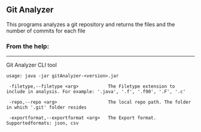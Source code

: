 ## Git Analyzer

This programs analyzes a git repository and returns the files and the number of commits for each file

### From the help:
----------------------------------------------------------------

Git Analyzer CLI tool

```
usage: java -jar gitAnalyzer-<version>.jar
 
 -filetype,--filetype <arg>           The Filetype extension to include in analysis. For example: '.java', '.f', '.f90', '.F', '.c'
 
 -repo,--repo <arg>                   The local repo path. The folder in which '.git' folder resides
 
 -exportformat,--exportformat <arg>   The Export format. Supportedformats: json, csv
 
 ```
 
